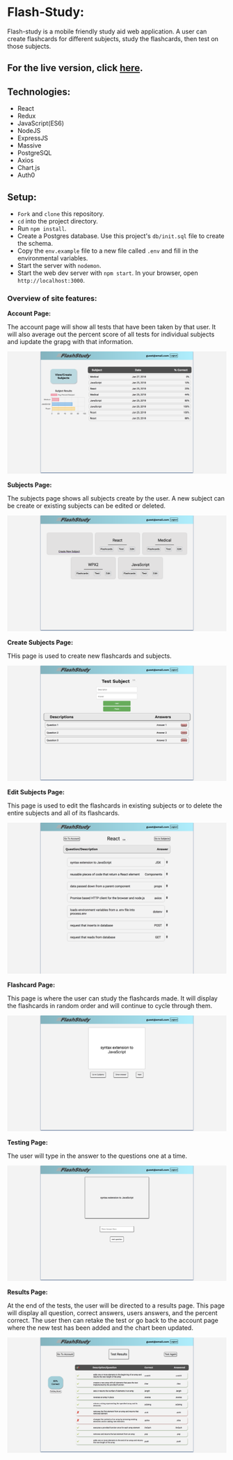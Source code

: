 # Flash-Study:

Flash-study is a mobile friendly study aid web application. A user can create flashcards for different subjects, study the flashcards, then test on those subjects.

## For the live version, click [here](www.myflash-study.com/#/).

## Technologies:

* React
* Redux
* JavaScript(ES6)
* NodeJS
* ExpressJS
* Massive
* PostgreSQL
* Axios
* Chart.js
* Auth0

## Setup:

* `Fork` and `clone` this repository.
* `cd` into the project directory.
* Run `npm install`.
* Create a Postgres database. Use this project's `db/init.sql` file to create the schema.
* Copy the `env.example` file to a new file called `.env` and fill in the environmental variables.
* Start the server with `nodemon`.
* Start the web dev server with `npm start`. In your browser, open `http://localhost:3000`.


### Overview of site features:

<strong>Account Page:</strong>

The account page will show all tests that have been taken by that user. It will also average out the percent score of all tests for individual subjects and iupdate the grapg with that information.

![Image of Home Page](https://github.com/austinr47/main-personal-project/blob/master/src/assets/account.png)

<strong>Subjects Page:</strong>

The subjects page shows all subjects create by the user. A new subject can be create or existing subjects can be edited or deleted.

![Image of Mentor Page](https://github.com/austinr47/main-personal-project/blob/master/src/assets/subjects.png)

<strong>Create Subjects Page:</strong>

THis page is used to create new flashcards and subjects.

![Image of Mentor Page](https://github.com/austinr47/main-personal-project/blob/master/src/assets/create-subject.png)

<strong>Edit Subjects Page:</strong>

This page is used to edit the flashcards in existing subjects or to delete the entire subjects and all of its flashcards.

![Image of Mentor Page](https://github.com/austinr47/main-personal-project/blob/master/src/assets/edit-subjects.png)

<strong>Flashcard Page:</strong>

This page is where the user can study the flashcards made. It will display the flashcards in random order and will continue to cycle through them. 

![Image of Mentor Page](https://github.com/austinr47/main-personal-project/blob/master/src/assets/flashcards.png)

<strong>Testing Page:</strong>

The user will type in the answer to the questions one at a time.

![Image of Mentor Page](https://github.com/austinr47/main-personal-project/blob/master/src/assets/test.png)

<strong>Results Page:</strong>

At the end of the tests, the user will be directed to a results page. This page will display all question, correct answers, users answers, and the percent correct. The user then can retake the test or go back to the account page where the new test has been added and the chart been updated.

![Image of Mentor Page](https://github.com/austinr47/main-personal-project/blob/master/src/assets/results.png)